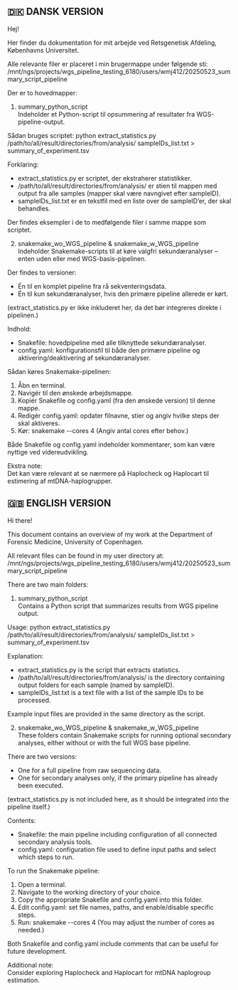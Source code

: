 
🇩🇰 DANSK VERSION
-----------------

Hej!

Her finder du dokumentation for mit arbejde ved Retsgenetisk Afdeling, Københavns Universitet.

Alle relevante filer er placeret i min brugermappe under følgende sti:  
/mnt/ngs/projects/wgs_pipeline_testing_6180/users/wmj412/20250523_summary_script_pipeline

Der er to hovedmapper:

1) summary_python_script  
Indeholder et Python-script til opsummering af resultater fra WGS-pipeline-output.

Sådan bruges scriptet:
    python extract_statistics.py /path/to/all/result/directories/from/analysis/ sampleIDs_list.txt > summary_of_experiment.tsv

Forklaring:
- extract_statistics.py er scriptet, der ekstraherer statistikker.
- /path/to/all/result/directories/from/analysis/ er stien til mappen med output fra alle samples (mapper skal være navngivet efter sampleID).
- sampleIDs_list.txt er en tekstfil med en liste over de sampleID’er, der skal behandles.

Der findes eksempler i de to medfølgende filer i samme mappe som scriptet.

2) snakemake_wo_WGS_pipeline & snakemake_w_WGS_pipeline  
Indeholder Snakemake-scripts til at køre valgfri sekundæranalyser – enten uden eller med WGS-basis-pipelinen.

Der findes to versioner:
- Én til en komplet pipeline fra rå sekventeringsdata.
- Én til kun sekundæranalyser, hvis den primære pipeline allerede er kørt.

(extract_statistics.py er ikke inkluderet her, da det bør integreres direkte i pipelinen.)

Indhold:
- Snakefile: hovedpipeline med alle tilknyttede sekundæranalyser.
- config.yaml: konfigurationsfil til både den primære pipeline og aktivering/deaktivering af sekundæranalyser.

Sådan køres Snakemake-pipelinen:
1. Åbn en terminal.
2. Navigér til den ønskede arbejdsmappe.
3. Kopiér Snakefile og config.yaml (fra den ønskede version) til denne mappe.
4. Redigér config.yaml: opdater filnavne, stier og angiv hvilke steps der skal aktiveres.
5. Kør:
    snakemake --cores 4
(Angiv antal cores efter behov.)

Både Snakefile og config.yaml indeholder kommentarer, som kan være nyttige ved videreudvikling.

Ekstra note:  
Det kan være relevant at se nærmere på Haplocheck og Haplocart til estimering af mtDNA-haplogrupper.


🇬🇧 ENGLISH VERSION
-------------------

Hi there!

This document contains an overview of my work at the Department of Forensic Medicine, University of Copenhagen.

All relevant files can be found in my user directory at:  
/mnt/ngs/projects/wgs_pipeline_testing_6180/users/wmj412/20250523_summary_script_pipeline

There are two main folders:

1) summary_python_script  
Contains a Python script that summarizes results from WGS pipeline output.

Usage:
    python extract_statistics.py /path/to/all/result/directories/from/analysis/ sampleIDs_list.txt > summary_of_experiment.tsv

Explanation:
- extract_statistics.py is the script that extracts statistics.
- /path/to/all/result/directories/from/analysis/ is the directory containing output folders for each sample (named by sampleID).
- sampleIDs_list.txt is a text file with a list of the sample IDs to be processed.

Example input files are provided in the same directory as the script.

2) snakemake_wo_WGS_pipeline & snakemake_w_WGS_pipeline  
These folders contain Snakemake scripts for running optional secondary analyses, either without or with the full WGS base pipeline.

There are two versions:
- One for a full pipeline from raw sequencing data.
- One for secondary analyses only, if the primary pipeline has already been executed.

(extract_statistics.py is not included here, as it should be integrated into the pipeline itself.)

Contents:
- Snakefile: the main pipeline including configuration of all connected secondary analysis tools.
- config.yaml: configuration file used to define input paths and select which steps to run.

To run the Snakemake pipeline:
1. Open a terminal.
2. Navigate to the working directory of your choice.
3. Copy the appropriate Snakefile and config.yaml into this folder.
4. Edit config.yaml: set file names, paths, and enable/disable specific steps.
5. Run:
    snakemake --cores 4
(You may adjust the number of cores as needed.)

Both Snakefile and config.yaml include comments that can be useful for future development.

Additional note:  
Consider exploring Haplocheck and Haplocart for mtDNA haplogroup estimation.
